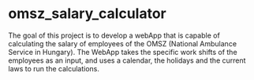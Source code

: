 # omsz_salary_calculator
The goal of this project is to develop a webApp that is capable of calculating the salary of employees of the OMSZ (National Ambulance Service in Hungary). The WebApp takes the specific work shifts of the employees as an input, and uses a calendar, the holidays and the current laws to run the calculations.
